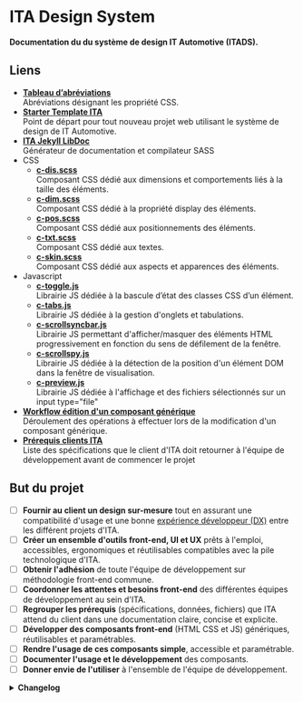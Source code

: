 # ITA Design System

**Documentation du du système de design IT Automotive (ITADS).**


## Liens

* **[Tableau d’abréviations](https://github.com/ita-design-system/starter-template/tree/main#dev-tableau-des-abr%C3%A9viations-modifieurs)** <br>Abréviations désignant les propriété CSS.
* **[Starter Template ITA](https://github.com/ita-design-system/starter-template)** <br>Point de départ pour tout nouveau projet web utilisant le système de design de IT Automotive. 
* **[ITA Jekyll LibDoc](https://github.com/ita-design-system/jekyll-libdoc)** <br>Générateur de documentation et compilateur SASS
* CSS
  * **[c-dis.scss](https://github.com/ita-design-system/c-dis.scss)** <br>Composant CSS dédié aux dimensions et comportements liés à la taille des éléments.
  * **[c-dim.scss](https://github.com/ita-design-system/c-dim.scss)** <br>Composant CSS dédié à la propriété display des éléments. 
  * **[c-pos.scss](https://github.com/ita-design-system/c-pos.scss)** <br>Composant CSS dédié aux positionnements des éléments. 
  * **[c-txt.scss](https://github.com/ita-design-system/c-txt.scss)** <br>Composant CSS dédié aux textes.
  * **[c-skin.scss](https://github.com/ita-design-system/c-skin.scss)** <br>Composant CSS dédié aux aspects et apparences des éléments.
* Javascript
  * **[c-toggle.js](https://github.com/ita-design-system/c-toggle.js)** <br>Librairie JS dédiée à la bascule d’état des classes CSS d’un élément.
  * **[c-tabs.js](https://github.com/ita-design-system/c-tabs.js)** <br>Librairie JS dédiée à la gestion d'onglets et tabulations.
  * **[c-scrollsyncbar.js](https://github.com/ita-design-system/c-scrollsyncbar.js)** <br>Librairie JS permettant d'afficher/masquer des éléments HTML progressivement en fonction du sens de défilement de la fenêtre.
  * **[c-scrollspy.js](https://github.com/ita-design-system/c-scrollspy.js)** <br>Librairie JS dédiée à la détection de la position d'un élément DOM dans la fenêtre de visualisation.
  * **[c-preview.js](https://github.com/ita-design-system/c-preview.js)** <br>Librairie JS dédiée à l'affichage et des fichiers sélectionnés sur un input type="file"
* **[Workflow édition d'un composant générique](https://github.com/ita-design-system/.github/blob/main/workflow-edition-composant-generique.md)** <br>Déroulement des opérations à effectuer lors de la modification d'un composant générique.
* **[Prérequis clients ITA](https://github.com/ita-design-system/.github/blob/main/prerequis.md)** <br>Liste des spécifications que le client d'ITA doit retourner à l'équipe de développement avant de commencer le projet


## But du projet

- [ ] **Fournir au client un design sur-mesure** tout en assurant une compatibilité  d'usage et une bonne [expérience développeur (DX)](https://search.brave.com/search?q=developer+experience) entre les différent projets d'ITA.
- [ ] **Créer un ensemble d'outils front-end, UI et UX** prêts à l'emploi, accessibles, ergonomiques et réutilisables compatibles avec la pile technologique d'ITA.
- [ ] **Obtenir l'adhésion** de toute l'équipe de développement sur méthodologie front-end commune.
- [ ] **Coordonner les attentes et besoins front-end** des différentes équipes de développement au sein d'ITA.
- [ ] **Regrouper les prérequis** (spécifications, données, fichiers) que ITA attend du client dans une documentation claire, concise et explicite.
- [ ] **Développer des composants front-end** (HTML CSS et JS) génériques, réutilisables et paramétrables.
- [ ] **Rendre l'usage de ces composants simple**, accessible et paramétrable.
- [ ] **Documenter l'usage et le développement** des composants.
- [ ] **Donner envie de l'utiliser** à l'ensemble de l'équipe de développement.

<details>
  <summary><strong>Changelog</strong></summary>

### 2023.04.27

[RELEASE] [c-scrollsyncbar.js v0.1.0](https://github.com/ita-design-system/c-scrollsyncbar.js/releases/tag/v0.1.0)

### 2023.04.25

[RELEASE] [c-scrollspy.js v0.1.0](https://github.com/ita-design-system/c-scrollspy.js/releases/tag/v0.1.0)

### 2023.04.18

[RELEASE] [c-toggle.js v0.1.2](https://github.com/ita-design-system/c-toggle.js/releases/tag/v0.1.2)

### 2023.04.17

[RELEASE] [c-toggle.js v0.1.1](https://github.com/ita-design-system/c-toggle.js/releases/tag/v0.1.1)

### 2023.04.14

[FEAT] Release [c-preview.js](https://github.com/ita-design-system/c-preview.js) Librairie JS dédiée à l'affichage et des fichiers sélectionnés sur un input type="file"

### 2023.03.16

* [FEAT] Ajout modifieurs dédiés au background sur c-skin [démo](https://ita-design-system.github.io/c-skin.scss/):
  * background: `m-bg-0` et `m-bg-none` (équivalents) -> `background: none`
  * background-size: 
    * `m-bsize-cover` -> `background-size: cover`
    * `m-bsize-contain` -> `background-size: contain`
  * background-repeat: 
    * `m-brep-no-repeat` -> `background-repeat: no-repeat`
    * `m-brep-repeat-x` -> `background-repeat: repeat-x`
    * `m-brep-repeat-y` -> `background-repeat: repeat-y`
  * background-position: 
    * `m-bpos-center` -> `background-position: center`

### 2023.03.14

* [FEAT] Ajout modifieurs
  * `m-maxw-80vw` `m-maxw-100vw` [c-dim width](https://ita-design-system.github.io/c-dim.scss/content/width.html)  
  * `m-maxh-80vh` `m-maxh-100vh` [c-dim height](https://ita-design-system.github.io/c-dim.scss/content/height.html) 

### 2023.03.02

* [FEAT] Ajout `m-lh-7` `m-lh-8` et `m-lh-9` line height 1.7em 1.8em et 1.9em sur [c-txt](https://ita-design-system.github.io/c-txt.scss/) 

### 2023.02.27

* [FEAT] Ajout `m-pe-auto` (pointer-events: auto) sur [c-skin](https://ita-design-system.github.io/c-skin.scss/) 

### 2023.02.23

* [FEAT] Ajout [scroll-snap](https://ita-design-system.github.io/c-dim.scss/content/scroll-snap.html) et [scroll-behavior](https://ita-design-system.github.io/c-dim.scss/content/scroll-behavior.html) sur [c-dim](https://ita-design-system.github.io/c-dim.scss/) 

### 2023.02.20

* [FEAT] Ajout de la vérification de la portée des propriétés CSS de chaque composant c-dis, c-dim, c-pos, c-txt et c-skin. Si une propriété CSS déclarée n'est pas associée au scope du composant, un @warn SASS s'affiche dans la console.
  * `WARNING: PROPERTY_NAME is not supported in c-COMPONENT_NAME scope`
  * Par exemple `WARNING: transform is not supported in c-skin scope`
* [DOC] [Liste complète](https://github.com/ita-design-system/starter-template#css-composant) de la portée des propriétés des composants. 

### 2023.02.15

* [DOC] Réorganisation de la documentation.
* [DOC] Mise à jour de la documentation dans [Starter Template ITA](https://github.com/ita-design-system/starter-template).
* [FEAT] Dépréciation des $briks-borders qui ne sont plus des design tokens et donc plus demandés au client. 
  * Les `border-width` et les `border-style` sont factorisés dans [c-skin_generic](https://github.com/ita-design-system/c-skin.scss/blob/main/_sass/_skin_generic.scss):
   * `border-width` 3 épaisseurs disponibles dans c-skin générique: 1px, 2px et 3px. Pour plus d'épaisseurs, les renseigner dans [c-skin extension](https://github.com/ita-design-system/starter-template/blob/main/_sass/_skin_extension.scss).
   * `border-style` 1 style disponible dans c-skin générique: solid.  Pour plus de styles de bordures, les renseigner dans [c-skin extension](https://github.com/ita-design-system/starter-template/blob/main/_sass/_skin_extension.scss).
   * `border-color` les couleurs de bordures sont à renseigner selon les besoins, dans [c-skin extension](https://github.com/ita-design-system/starter-template/blob/main/_sass/_skin_extension.scss)
* [FEAT] Retrait des tokens bordures du [Starter Template ITA](https://github.com/ita-design-system/starter-template) et des [tokens génériques](https://github.com/ita-design-system/jekyll-libdoc/blob/main/_sass/briks/settings/tokens/_generic.scss)
* [FEAT] Ajout de l'affichage automatique en JS des variables CSS et valeurs CSS sur les pages dédiées aux design tokens:
  * [Couleurs](https://ita-design-system.github.io/starter-template/content/doc/1.colors.html)
  * [Fontes](https://ita-design-system.github.io/starter-template/content/doc/3.font-families.html)
  * [Tailles de fontes](https://ita-design-system.github.io/starter-template/content/doc/4.font-sizes.html)
  * [Espacements](https://ita-design-system.github.io/starter-template/content/doc/5.spacings.html)
  * [Arrondis](https://ita-design-system.github.io/starter-template/content/doc/6.border-radii.html)
  * [Élévations](https://ita-design-system.github.io/starter-template/content/doc/7.shadows.html)
* [DOC] Mise à jour [Prérequis clients ITA](https://github.com/ita-design-system/.github/blob/main/prerequis.md).


</details>


